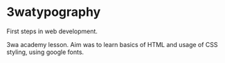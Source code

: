 # 3watypography

First steps in web development. 

3wa academy lesson. Aim was to learn basics of HTML and usage of CSS styling, using google fonts.
